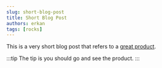 ```yaml
---
slug: short-blog-post
title: Short Blog Post
authors: erkan
tags: [rocks]
---
```


This is a very short blog post that refers to a [great product](https://www.virtualmetric.com).

:::tip
The tip is you should go and see the product.
:::

<!-- truncate -->
